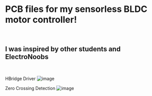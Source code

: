 <h1>PCB files for my sensorless BLDC motor controller!</h1><br>
<h2>I was inspired by other students and ElectroNoobs</h2><br>

HBridge Driver
![image](https://github.com/Akashem06/SensorlessBLDC_PCB/assets/130705280/5f03012a-ecb9-4487-b9fd-0df4a7e6a78d)

Zero Crossing Detection
![image](https://github.com/Akashem06/SensorlessBLDC_PCB/assets/130705280/d0eb430a-723b-4d09-8ec4-f11ef5bd6c62)

